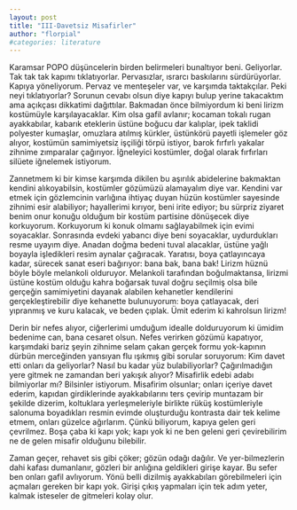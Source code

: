 ```yaml
---
layout: post
title: "III-Davetsiz Misafirler"
author: "florpial"
#categories: literature
---
```


Karamsar POPO düşüncelerin birden belirmeleri bunaltıyor beni. Geliyorlar. Tak tak tak 
kapımı tıklatıyorlar. Pervasızlar, ısrarcı baskılarını sürdürüyorlar. Kapıya yöneliyorum.
Pervaz ve menteşeler var, ve karşımda taktakçılar. Peki neyi tıklatıyorlar? 
Sorunun cevabı olsun diye kapıyı bulup yerine takacaktım ama açıkçası dikkatimi 
dağıttılar. Bakmadan önce bilmiyordum ki beni lirizm kostümüyle karşılayacaklar. 
Kim olsa gafil avlanır; kocaman tokalı rugan ayakkabılar, kabarık eteklerin üstüne boğucu dar kalıplar, 
ipek taklidi polyester kumaşlar, omuzlara atılmış kürkler, üstünkörü payetli işlemeler göz alıyor, 
kostümün samimiyetsiz işçiliği törpü istiyor, barok fırfırlı yakalar zihnime zımparalar 
çağırıyor. İğneleyici kostümler, doğal olarak fırfırları silüete iğnelemek istiyorum. 

Zannetmem ki bir kimse karşımda dikilen bu aşırılık abidelerine bakmaktan kendini 
alıkoyabilsin, kostümler gözümüzü alamayalım diye var. Kendini var etmek için gözlemcinin 
varlığına ihtiyaç duyan hüzün kostümler sayesinde zihnimi esir alabiliyor; hayallerimi kırıyor, 
beni irite ediyor; bu sürpriz ziyaret benim onur konuğu olduğum bir kostüm partisine 
dönüşecek diye korkuyorum. Korkuyorum ki konuk olmamı sağlayabilmek için evimi soyacaklar. 
Sonrasında evdeki yabancı diye beni soyacaklar, uydurdukları resme uyayım diye. Anadan 
doğma bedeni tuval alacaklar, üstüne yağlı boyayla işledikleri resim aynalar çağıracak. 
Yaratısı, boya çatlayıncaya kadar, sürecek sanat eseri bağırıyor: bana bak, bana bak! 
Lirizm hüznü böyle böyle melankoli olduruyor. Melankoli tarafından boğulmaktansa, lirizmi üstüne kostüm olduğu kahra boğarsak tuval doğru 
seçilmiş olsa bile gerçeğin samimiyetini dayanak alabilen kehanetler kendilerini gerçekleştirebilir 
diye kehanette bulunuyorum: boya çatlayacak, deri yıpranmış ve kuru kalacak, ve beden çıplak. Ümit ederim ki 
kahrolsun lirizm! 

Derin bir nefes alıyor, ciğerlerimi umduğum idealle dolduruyorum ki ümidim bedenime can, 
bana cesaret olsun. Nefes verirken gözümü kapatıyor, karşımdaki bariz şeyin
zihnime selam çakan gerçek formu yok-kapının dürbün merceğinden yansıyan flu ışıkmış gibi sorular 
soruyorum: Kim davet etti onları da geliyorlar? Nasıl bu kadar yüz bulabiliyorlar? Çağırılmadığın 
yere gitmek ne zamandan beri yakışık alıyor? Misafirlik edebi adabı bilmiyorlar mı?
Bilsinler istiyorum. Misafirim olsunlar; onları içeriye davet ederim, 
kapıdan girdiklerinde ayakkabılarını ters çevirip muntazam bir şekilde dizerim, 
koltuklara yerleşmeleriyle birlikte rüküş kostümleriyle salonuma boyadıkları resmin 
evimde oluşturduğu kontrasta dair tek kelime etmem, onları güzelce ağırlarım. 
Çünkü biliyorum, kapıya gelen geri çevrilmez. Boşa çaba ki kapı yok; kapı yok ki ne ben 
geleni geri çevirebilirim ne de gelen misafir olduğunu bilebilir.

Zaman geçer, rehavet sis gibi çöker; gözün odağı dağılır. Ve yer-bilmezlerin dahi kafası 
dumanlanır, gözleri bir anlığına geldikleri girişe kayar. Bu sefer ben onları gafil 
avlıyorum. Yönü belli dizilmiş ayakkabıları görebilmeleri için açmaları gereken bir kapı 
yok. Girişi çıkış yapmaları için tek adım yeter, kalmak isteseler de gitmeleri kolay olur.
